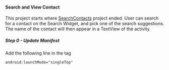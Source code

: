 #### Search and View Contact
This project starts where [SearchContacts](https://github.com/shoaibk/Android-Patterns/tree/master/Projects/SearchContacts) project ended.
User can search for a contact on the Search Widget, and pick one of the search suggestions. The name of the contact will then appear in a TextView of the activity.

##### Step 0 - Update Manifest
Add the following line in the <activity> tag
```xml
android:launchMode="singleTop"
```
